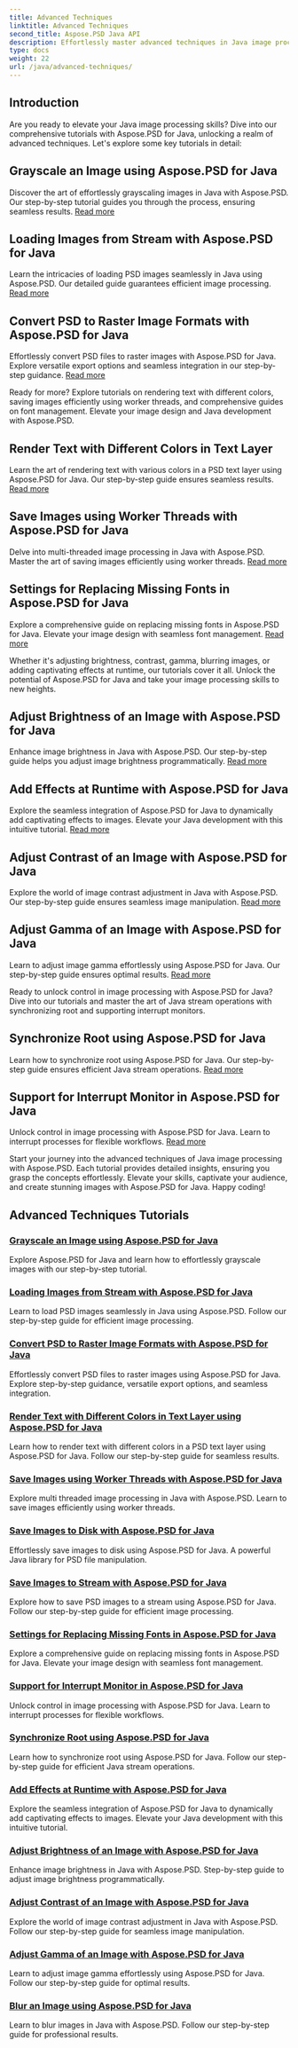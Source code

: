 ```yaml
---
title: Advanced Techniques
linktitle: Advanced Techniques
second_title: Aspose.PSD Java API
description: Effortlessly master advanced techniques in Java image processing with Aspose.PSD tutorials. Grayscale, load, convert, render text, save efficiently, and more!
type: docs
weight: 22
url: /java/advanced-techniques/
---
```

## Introduction

Are you ready to elevate your Java image processing skills? Dive into our comprehensive tutorials with Aspose.PSD for Java, unlocking a realm of advanced techniques. Let's explore some key tutorials in detail:

## Grayscale an Image using Aspose.PSD for Java
Discover the art of effortlessly grayscaling images in Java with Aspose.PSD. Our step-by-step tutorial guides you through the process, ensuring seamless results. [Read more](./grayscale-image/)

## Loading Images from Stream with Aspose.PSD for Java
Learn the intricacies of loading PSD images seamlessly in Java using Aspose.PSD. Our detailed guide guarantees efficient image processing. [Read more](./loading-images-from-stream/)

## Convert PSD to Raster Image Formats with Aspose.PSD for Java
Effortlessly convert PSD files to raster images with Aspose.PSD for Java. Explore versatile export options and seamless integration in our step-by-step guidance. [Read more](./convert-psd-to-raster-formats/)

Ready for more? Explore tutorials on rendering text with different colors, saving images efficiently using worker threads, and comprehensive guides on font management. Elevate your image design and Java development with Aspose.PSD.

## Render Text with Different Colors in Text Layer
Learn the art of rendering text with various colors in a PSD text layer using Aspose.PSD for Java. Our step-by-step guide ensures seamless results. [Read more](./render-text-different-colors/)

## Save Images using Worker Threads with Aspose.PSD for Java
Delve into multi-threaded image processing in Java with Aspose.PSD. Master the art of saving images efficiently using worker threads. [Read more](./save-images-worker-threads/)

## Settings for Replacing Missing Fonts in Aspose.PSD for Java
Explore a comprehensive guide on replacing missing fonts in Aspose.PSD for Java. Elevate your image design with seamless font management. [Read more](./settings-replacing-missing-fonts/)

Whether it's adjusting brightness, contrast, gamma, blurring images, or adding captivating effects at runtime, our tutorials cover it all. Unlock the potential of Aspose.PSD for Java and take your image processing skills to new heights.

## Adjust Brightness of an Image with Aspose.PSD for Java
Enhance image brightness in Java with Aspose.PSD. Our step-by-step guide helps you adjust image brightness programmatically. [Read more](./adjust-brightness/)

## Add Effects at Runtime with Aspose.PSD for Java
Explore the seamless integration of Aspose.PSD for Java to dynamically add captivating effects to images. Elevate your Java development with this intuitive tutorial. [Read more](./add-effects-runtime/)

## Adjust Contrast of an Image with Aspose.PSD for Java
Explore the world of image contrast adjustment in Java with Aspose.PSD. Our step-by-step guide ensures seamless image manipulation. [Read more](./adjust-contrast/)

## Adjust Gamma of an Image with Aspose.PSD for Java
Learn to adjust image gamma effortlessly using Aspose.PSD for Java. Our step-by-step guide ensures optimal results. [Read more](./adjust-gamma/)

Ready to unlock control in image processing with Aspose.PSD for Java? Dive into our tutorials and master the art of Java stream operations with synchronizing root and supporting interrupt monitors.

## Synchronize Root using Aspose.PSD for Java
Learn how to synchronize root using Aspose.PSD for Java. Our step-by-step guide ensures efficient Java stream operations. [Read more](./synchronize-root/)

## Support for Interrupt Monitor in Aspose.PSD for Java
Unlock control in image processing with Aspose.PSD for Java. Learn to interrupt processes for flexible workflows. [Read more](./support-interrupt-monitor/)

Start your journey into the advanced techniques of Java image processing with Aspose.PSD. Each tutorial provides detailed insights, ensuring you grasp the concepts effortlessly. Elevate your skills, captivate your audience, and create stunning images with Aspose.PSD for Java. Happy coding!
## Advanced Techniques Tutorials
### [Grayscale an Image using Aspose.PSD for Java](./grayscale-image/)
Explore Aspose.PSD for Java and learn how to effortlessly grayscale images with our step-by-step tutorial.
### [Loading Images from Stream with Aspose.PSD for Java](./loading-images-from-stream/)
Learn to load PSD images seamlessly in Java using Aspose.PSD. Follow our step-by-step guide for efficient image processing.
### [Convert PSD to Raster Image Formats with Aspose.PSD for Java](./convert-psd-to-raster-formats/)
Effortlessly convert PSD files to raster images using Aspose.PSD for Java. Explore step-by-step guidance, versatile export options, and seamless integration.
### [Render Text with Different Colors in Text Layer using Aspose.PSD for Java](./render-text-different-colors/)
Learn how to render text with different colors in a PSD text layer using Aspose.PSD for Java. Follow our step-by-step guide for seamless results.
### [Save Images using Worker Threads with Aspose.PSD for Java](./save-images-worker-threads/)
Explore multi threaded image processing in Java with Aspose.PSD. Learn to save images efficiently using worker threads.
### [Save Images to Disk with Aspose.PSD for Java](./save-images-to-disk/)
Effortlessly save images to disk using Aspose.PSD for Java. A powerful Java library for PSD file manipulation.
### [Save Images to Stream with Aspose.PSD for Java](./save-images-to-stream/)
Explore how to save PSD images to a stream using Aspose.PSD for Java. Follow our step-by-step guide for efficient image processing.
### [Settings for Replacing Missing Fonts in Aspose.PSD for Java](./settings-replacing-missing-fonts/)
Explore a comprehensive guide on replacing missing fonts in Aspose.PSD for Java. Elevate your image design with seamless font management.
### [Support for Interrupt Monitor in Aspose.PSD for Java](./support-interrupt-monitor/)
Unlock control in image processing with Aspose.PSD for Java. Learn to interrupt processes for flexible workflows.
### [Synchronize Root using Aspose.PSD for Java](./synchronize-root/)
Learn how to synchronize root using Aspose.PSD for Java. Follow our step-by-step guide for efficient Java stream operations.
### [Add Effects at Runtime with Aspose.PSD for Java](./add-effects-runtime/)
Explore the seamless integration of Aspose.PSD for Java to dynamically add captivating effects to images. Elevate your Java development with this intuitive tutorial.
### [Adjust Brightness of an Image with Aspose.PSD for Java](./adjust-brightness/)
Enhance image brightness in Java with Aspose.PSD. Step-by-step guide to adjust image brightness programmatically. 
### [Adjust Contrast of an Image with Aspose.PSD for Java](./adjust-contrast/)
Explore the world of image contrast adjustment in Java with Aspose.PSD. Follow our step-by-step guide for seamless image manipulation.
### [Adjust Gamma of an Image with Aspose.PSD for Java](./adjust-gamma/)
Learn to adjust image gamma effortlessly using Aspose.PSD for Java. Follow our step-by-step guide for optimal results.
### [Blur an Image using Aspose.PSD for Java](./blur-image/)
Learn to blur images in Java with Aspose.PSD. Follow our step-by-step guide for professional results.
